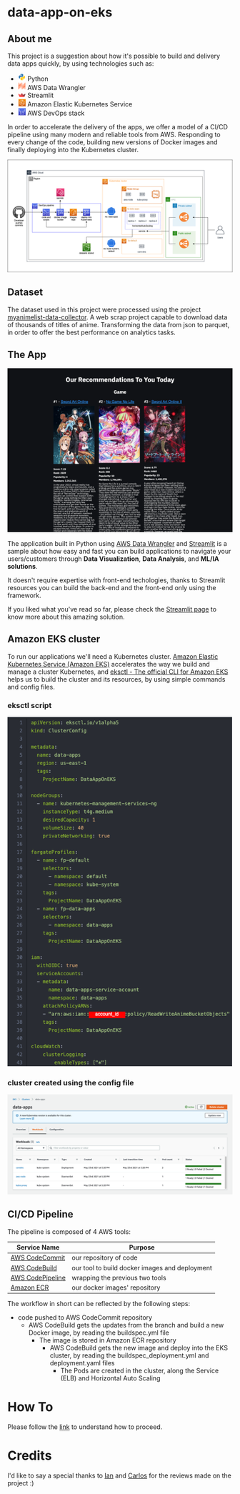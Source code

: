 # data-app-on-eks

## About me

This project is a suggestion about how it's possible to build and delivery data apps quickly, by using technologies such as:
- ![python-icon.png](images/python-icon.png) Python
- ![aws-data-wrangler-icon.png](images/aws-data-wrangler-icon.png) AWS Data Wrangler
- ![streamlit-icon.png](images/streamlit-icon.png) Streamlit
- ![amazon-eks-icon.png](images/amazon-eks-icon.png) Amazon Elastic Kubernetes Service
- ![aws-codepipeline-icon.png](images/aws-codepipeline-icon.png) AWS DevOps stack

In order to accelerate the delivery of the apps, we offer a model of a CI/CD pipeline using many modern and reliable tools from AWS. Responding to every change of the code, building new versions of Docker images and finally deploying into the Kubernetes cluster.

![Project-Architecture.png](images/Project-Architecture.png)

## Dataset

The dataset used in this project were processed using the project [myanimelist-data-collector](https://github.com/lmassaoy/myanimelist-data-collector). A web scrap project capable to download data of thousands of titles of anime. Transforming the data from json to parquet, in order to offer the best performance on analytics tasks.

## The App

![Recommendation.png](images/Recommendation.png)

The application built in Python using [AWS Data Wrangler](https://aws-data-wrangler.readthedocs.io/en/stable/) and [Streamlit](https://streamlit.io/) is a sample about how easy and fast you can build applications to navigate your users/customers through **Data Visualization**, **Data Analysis**, and **ML/IA solutions**.

It doesn't require expertise with front-end techologies, thanks to Streamlit resources you can build the back-end and the front-end only using the framework.

If you liked what you've read so far, please check the [Streamlit page](https://streamlit.io/) to know more about this amazing solution.

## Amazon EKS cluster

To run our applications we'll need a Kubernetes cluster. [Amazon Elastic Kubernetes Service (Amazon EKS)](https://aws.amazon.com/eks/) accelerates the way we build and manage a cluster Kubernetes, and [eksctl - The official CLI for Amazon EKS](https://eksctl.io/) helps us to build the cluster and its resources, by using simple commands and config files.

### eksctl script

![eksctl-Script.png](images/eksctl-Script.png)

### cluster created using the config file

![EKS-Cluster.png](images/EKS-Cluster.png)

## CI/CD Pipeline

The pipeline is composed of 4 AWS tools:

|Service Name|Purpose|
|-|-|
|[AWS CodeCommit](https://aws.amazon.com/codecommit/)|our repository of code|
|[AWS CodeBuild](https://aws.amazon.com/codebuild/) |our tool to build docker images and deployment|
|[AWS CodePipeline](https://aws.amazon.com/codepipeline/)|wrapping the previous two tools|
|[Amazon ECR](https://aws.amazon.com/ecr/)|our docker images' repository|

The workflow in short can be reflected by the following steps:

- code pushed to AWS CodeCommit repository
    - AWS CodeBuild gets the updates from the branch and build a new Docker image, by reading the buildspec.yml file
        - The image is stored in Amazon ECR repository
            - AWS CodeBuild gets the new image and deploy into the EKS cluster, by reading the buildspec_deployment.yml and deployment.yaml files
                - The Pods are created in the cluster, along the Service (ELB) and Horizontal Auto Scaling


# How To

Please follow the [link](cloudformation/README.md) to understand how to proceed.

# Credits
I'd like to say a special thanks to [Ian](https://github.com/ianrapha) and [Carlos](https://github.com/tafinel) for the reviews made on the project :)